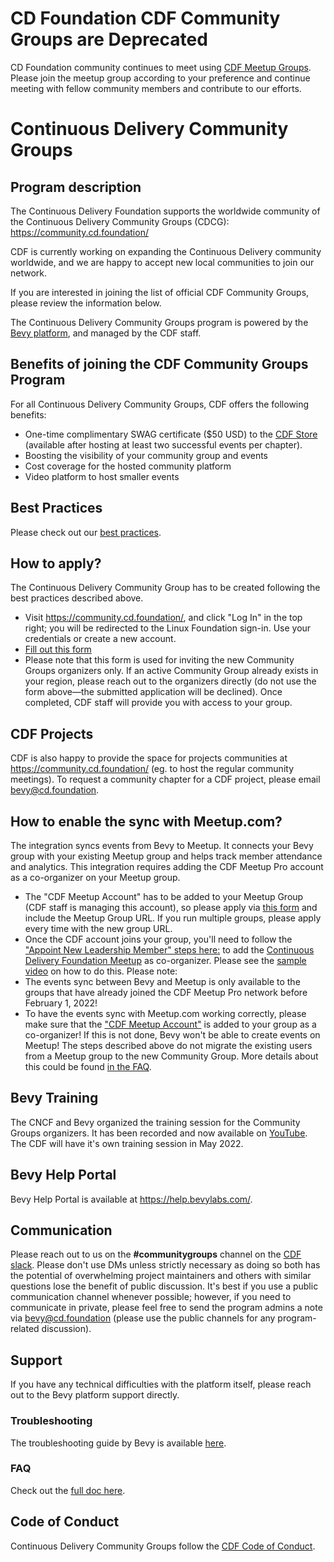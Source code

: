 # CD Foundation CDF Community Groups are Deprecated

CD Foundation community continues to meet using [CDF Meetup Groups](https://www.meetup.com/pro/cicd-cdf/).
Please join the meetup group according to your preference and continue meeting with fellow community members and contribute to our efforts.

# Continuous Delivery Community Groups

## Program description
The Continuous Delivery Foundation supports the worldwide community of the Continuous Delivery Community Groups (CDCG): https://community.cd.foundation/ 

CDF is currently working on expanding the Continuous Delivery community worldwide, and we are happy to accept new local communities to join our network.

If you are interested in joining the list of official CDF Community Groups, please review the information below.

The Continuous Delivery Community Groups program is powered by the [Bevy platform](https://www.bevy.com/), and managed by the CDF staff.

## Benefits of joining the CDF Community Groups Program
For all Continuous Delivery Community Groups, CDF offers the following benefits:
* One-time complimentary SWAG certificate ($50 USD) to the [CDF Store](https://store.cd.foundation/) (available after hosting at least two successful events per chapter).
* Boosting the visibility of your community group and events
* Cost coverage for the hosted community platform
* Video platform to host smaller events

## Best Practices
Please check out our [best practices](https://github.com/cdfoundation/communitygroups/blob/main/best-practices.md).

## How to apply?
The Continuous Delivery Community Group has to be created following the best practices described above.
* Visit https://community.cd.foundation/, and click "Log In" in the top right; you will be redirected to the Linux Foundation sign-in. Use your credentials or create a new account.
* [Fill out this form](https://forms.gle/2JSU5iTE56cCEc4T7)
* Please note that this form is used for inviting the new Community Groups organizers only. If an active Community Group already exists in your region, please reach out to the organizers directly (do not use the form above—the submitted application will be declined).
Once completed, CDF staff will provide you with access to your group.

## CDF Projects
CDF is also happy to provide the space for projects communities at https://community.cd.foundation/ (eg. to host the regular community meetings).
To request a community chapter for a CDF project, please email [bevy@cd.foundation](mailto:bevy@cd.foundation).

## How to enable the sync with Meetup.com?
The integration syncs events from Bevy to Meetup. It connects your Bevy group with your existing Meetup group and helps track member attendance and analytics. This integration requires adding the CDF Meetup Pro account as a co-organizer on your Meetup group.
* The "CDF Meetup Account" has to be added to your Meetup Group (CDF staff is managing this account), so please apply via [this form](https://forms.gle/2JSU5iTE56cCEc4T7) and include the Meetup Group URL. If you run multiple groups, please apply every time with the new group URL.
* Once the CDF account joins your group, you'll need to follow the ["Appoint New Leadership Member" steps here:](https://help.meetup.com/hc/en-us/articles/360002879411-Managing-a-leadership-team) to add the [Continuous Delivery Foundation Meetup](https://www.meetup.com/members/273946049/) as co-organizer. Please see the [sample video](https://share.getcloudapp.com/8LujxJ85) on how to do this.
Please note:
* The events sync between Bevy and Meetup is only available to the groups that have already joined the CDF Meetup Pro network before February 1, 2022!
* To have the events sync with Meetup.com working correctly, please make sure that the ["CDF Meetup Account"](https://www.meetup.com/members/273946049/) is added to your group as a co-organizer! If this is not done, Bevy won't be able to create events on Meetup!
The steps described above do not migrate the existing users from a Meetup group to the new Community Group. More details about this could be found [in the FAQ](https://github.com/cdfoundation/communitygroups/blob/main/FAQ.md).

## Bevy Training
The CNCF and Bevy organized the training session for the Community Groups organizers. It has been recorded and now available on [YouTube](https://www.youtube.com/watch?v=_rBdomoYlmc). The CDF will have it's own training session in May 2022.

## Bevy Help Portal
Bevy Help Portal is available at https://help.bevylabs.com/.

## Communication
Please reach out to us on the **#communitygroups** channel on the [CDF slack](https://join.slack.com/t/cdeliveryfdn/shared_invite/zt-nwc0jjd0-G65oEpv5ynFfPD5oOX5Ogg). Please don't use DMs unless strictly necessary as doing so both has the potential of overwhelming project maintainers and others with similar questions lose the benefit of public discussion.
It's best if you use a public communication channel whenever possible; however, if you need to communicate in private, please feel free to send the program admins a note via [bevy@cd.foundation](mailto:bevy@cd.foundation) (please use the public channels for any program-related discussion).

## Support
If you have any technical difficulties with the platform itself, please reach out to the Bevy platform support directly.

### Troubleshooting
The troubleshooting guide by Bevy is available [here](https://help.bevylabs.com/article/499-troubleshooting).

### FAQ
Check out the [full doc here](https://github.com/cdfoundation/communitygroups/blob/main/FAQ.md).

## Code of Conduct
Continuous Delivery Community Groups follow the [CDF Code of Conduct](https://github.com/cdfoundation/.github/blob/main/CODE_OF_CONDUCT.md).
